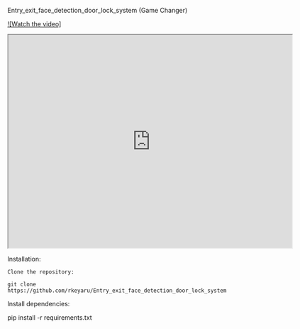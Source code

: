 Entry_exit_face_detection_door_lock_system (Game Changer)



[![Watch the video]]()

<iframe src="https://drive.google.com/file/d/12Nt5RoJA4h1DxCD1tyD9D5_Bt37M3R8f/view?usp=drivesdk" width="640" height="480"></iframe>

Installation:

    Clone the repository:

    git clone https://github.com/rkeyaru/Entry_exit_face_detection_door_lock_system

Install dependencies:

pip install -r requirements.txt
